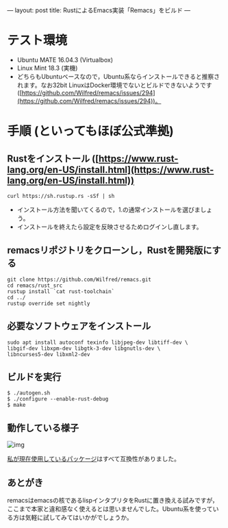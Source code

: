 <div class="HTML">
&#x2014;
layout: post
title: RustによるEmacs実装「Remacs」をビルド
&#x2014;

</div>


# テスト環境

-   Ubuntu MATE 16.04.3 (Virtualbox)
-   Linux Mint 18.3 (実機)
-   どちらもUbuntuベースなので，Ubuntu系ならインストールできると推察されます。なお32bit LinuxはDocker環境でないとビルドできないようです ([https://github.com/Wilfred/remacs/issues/294](https://github.com/Wilfred/remacs/issues/294))。


# 手順 (といってもほぼ公式準拠)


## Rustをインストール ([https://www.rust-lang.org/en-US/install.html](https://www.rust-lang.org/en-US/install.html))

    curl https://sh.rustup.rs -sSf | sh

-   インストール方法を聞いてくるので，1.の通常インストールを選びましょう。
-   インストールを終えたら設定を反映させるためログインし直します。


## remacsリポジトリをクローンし，Rustを開発版にする

    git clone https://github.com/Wilfred/remacs.git
    cd remacs/rust_src
    rustup install `cat rust-toolchain`
    cd ../
    rustup override set nightly


## 必要なソフトウェアをインストール

    sudo apt install autoconf texinfo libjpeg-dev libtiff-dev \
    libgif-dev libxpm-dev libgtk-3-dev libgnutls-dev \
    libncurses5-dev libxml2-dev


## ビルドを実行

    $ ./autogen.sh
    $ ./configure --enable-rust-debug
    $ make


## 動作している様子

![img](01.png)

[私が現在使用しているパッケージ](https://github.com/jamcha-aa/init)はすべて互換性がありました。


## あとがき

remacsはemacsの核であるlispインタプリタをRustに置き換える試みですが，ここまで本家と違和感なく使えるとは思いませんでした。Ubuntu系を使っている方は気軽に試してみてはいかがでしょうか。

